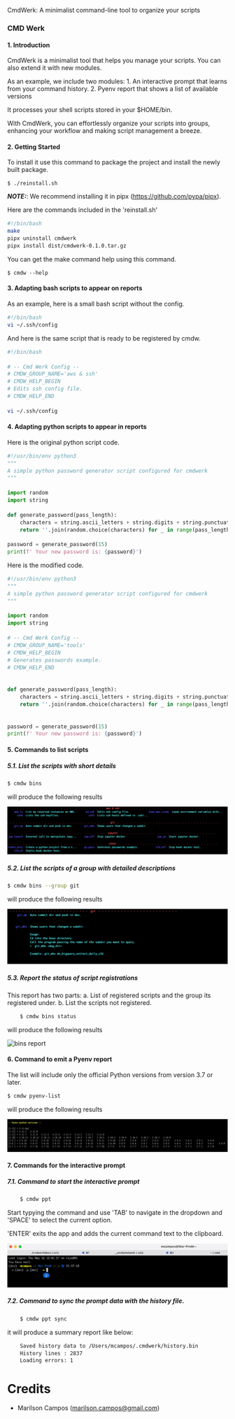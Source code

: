 
CmdWerk: A minimalist command-line tool to organize your scripts


### CMD Werk

#### 1. Introduction

CmdWerk is a minimalist tool that helps you manage your scripts.
You can also extend it with new modules. 

As an example, we include two modules:
    1. An interactive prompt that learns from your command history.
    2. Pyenv report that shows a list of available versions 

It processes your shell scripts stored in your $HOME/bin.

With CmdWerk, you can effortlessly organize your scripts into groups, enhancing your workflow and making script management a breeze.

#### 2. Getting Started

To install it use this command to package the project and install the newly built package.

```console
$ ./reinstall.sh
```

**_NOTE:_**: We recommend installing it in pipx (https://github.com/pypa/pipx).

Here are the commands included in the 'reinstall.sh'

```bash
#!/bin/bash
make
pipx uninstall cmdwerk
pipx install dist/cmdwerk-0.1.0.tar.gz
```

You can get the make command help using this command.

```console
$ cmdw --help
```

#### 3. Adapting bash scripts to appear on reports


As an example, here is a small bash script without the config.

```bash
#!/bin/bash
vi ~/.ssh/config
```

And here is the same script that is ready to be registered by cmdw.

```bash
#!/bin/bash

# -- Cmd Werk Config --
# CMDW_GROUP_NAME='aws & ssh'
# CMDW_HELP_BEGIN
# Edits ssh config file.
# CMDW_HELP_END

vi ~/.ssh/config

```

#### 4. Adapting python scripts to appear in reports


Here is the original python script code.

```python
#!/usr/bin/env python3
"""
A simple python password generator script configured for cmdwerk
"""

import random
import string

def generate_password(pass_length):
    characters = string.ascii_letters + string.digits + string.punctuation
    return ''.join(random.choice(characters) for _ in range(pass_length))

password = generate_password(15)
print(f' Your new password is: {password}')
```

Here is the modified code.

```python
#!/usr/bin/env python3
"""
A simple python password generator script configured for cmdwerk
"""

import random
import string

# -- Cmd Werk Config --
# CMDW_GROUP_NAME='tools'
# CMDW_HELP_BEGIN
# Generates passwords example.
# CMDW_HELP_END


def generate_password(pass_length):
    characters = string.ascii_letters + string.digits + string.punctuation
    return ''.join(random.choice(characters) for _ in range(pass_length))


password = generate_password(15)
print(f' Your new password is: {password}')
```


#### 5. Commands to list scripts

##### 5.1. List the scripts with short details

```bash
$ cmdw bins
```

will produce the following results

![bins report](https://raw.githubusercontent.com/marilsoncampos/cmdwerk/master/docs/source/_static/list_all.png)


##### 5.2. List the scripts of a group with detailed descriptions

```bash
$ cmdw bins --group git
```

will produce the following results

![bins group report](https://raw.githubusercontent.com/marilsoncampos/cmdwerk/master/docs/source/_static/list_group.png)



##### 5.3. Report the status of script registrations

This report has two parts:
   a. List of registered scripts and the group its registered under.
   b. List the scripts not registered.

```bash
    $ cmdw bins status
```

will produce the following results


![bins report](https://raw.githubusercontent.com/marilsoncampos/cmdwerk/master/docs/source/_static/registeded_bins.png)

#### 6. Command to emit a Pyenv report

The list will include only the official Python versions
from version 3.7 or later.

```bash
$ cmdw pyenv-list
```

will produce the following results


![bins report](https://raw.githubusercontent.com/marilsoncampos/cmdwerk/master/docs/source/_static/pyenv_list.png)



#### 7. Commands for the interactive prompt

##### 7.1. Command to start the interactive prompt

```bash
    $ cmdw ppt
```

Start typying the command and use 'TAB' to navigate in the dropdown 
and 'SPACE' to select the current option.

'ENTER' exits the app and adds the current command text to the clipboard.

![bins report](https://raw.githubusercontent.com/marilsoncampos/cmdwerk/master/docs/source/_static/ppt_interactive.gif)


##### 7.2. Command to sync the prompt data with the history file.

```bash
    $ cmdw ppt sync
```

it will produce a summary report like below:

```bash
    Saved history data to /Users/mcampos/.cmdwerk/history.bin
    History lines : 2837
    Loading errors: 1
```

# Credits

- Marilson Campos (marilson.campos@gmail.com)

